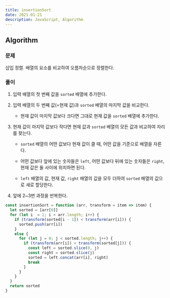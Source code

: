 ```yaml
---
title: insertionSort
date: 2021-01-21
description: JavaScript, Algorithm
---
```


## Algorithm

### 문제

삽입 정렬. 배열의 요소를 비교하여 오름차순으로 정렬한다.

### 풀이

1. 입력 배열의 첫 번째 값을 `sorted` 배열에 추가한다.

2. 입력 배열의 두 번째 값(=현재 값)과 `sorted` 배열의 마지막 값을 비교한다.

   - 현재 값이 마지막 값보다 크다면 그대로 현재 값을 `sorted` 배열에 추가한다.

3. 현재 값이 마지막 값보다 작다면 현재 값과 `sorted` 배열의 모든 값과 비교하여 자리를 찾는다.

   - `sorted` 배열의 어떤 값보다 현재 값이 클 때, 어떤 값을 기준으로 배열을 자른다.
   - 어떤 값보다 앞에 있는 숫자들은 `left`, 어떤 값보다 뒤에 있는 숫자들은 `right`, 현재 값은 둘 사이에 위치하면 된다.

   - `left` 배열의 값, 현재 값, `right` 배열의 값을 모두 더하여 `sorted` 배열의 값으로 새로 할당한다.  

4. 앞에 2~3번 과정을 반복한다.

```javascript
const insertionSort = function (arr, transform = item => item) {
  let sorted = [arr[0]]
  for (let i  = 1; i < arr.length; i++) {
    if (transform(sorted[i - 1]) < transform(arr[i])) {
      sorted.push(arr[i])
    }
    else {
      for (let j = 0; j < sorted.length; j++) {
        if (transform(arr[i]) < transform(sorted[j])) {
          const left = sorted.slice(0, j)
          const right = sorted.slice(j)
          sorted = left.concat(arr[i], right)
          break
        }
      }
    }
  }
  return sorted
}
```

